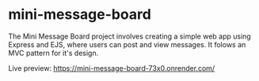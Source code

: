 # mini-message-board
The Mini Message Board project involves creating a simple web app using Express and EJS, where users can post and view messages. It folows an MVC pattern for it's design.

Live preview: https://mini-message-board-73x0.onrender.com/
